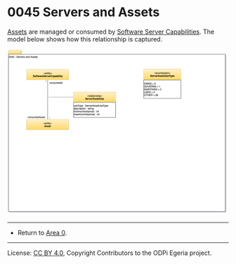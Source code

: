 <!-- SPDX-License-Identifier: CC-BY-4.0 -->
<!-- Copyright Contributors to the ODPi Egeria project. -->

# 0045 Servers and Assets

[Assets](../../../open-metadata-implementation/access-services/docs/concepts/assets)
are managed or consumed by
[Software Server Capabilities](../../../open-metadata-implementation/access-services/docs/concepts/server-capabilities).
The model below shows how this relationship is captured.

![UML](0045-Servers-and-Assets.png#pagewidth)

----

* Return to [Area 0](Area-0-models.md).

----
License: [CC BY 4.0](https://creativecommons.org/licenses/by/4.0/),
Copyright Contributors to the ODPi Egeria project.
